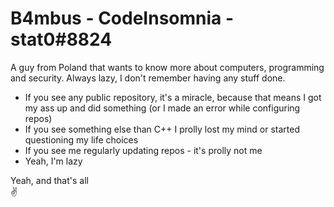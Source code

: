 # B4mbus - CodeInsomnia - stat0#8824

A guy from Poland that wants to know more about computers, programming and security.
Always lazy, I don't remember having any stuff done.

* If you see any public repository, it's a miracle, because that means I got my ass up and did something (or I made an error while configuring repos)
* If you see something else than C++ I prolly lost my mind or started questioning my life choices
* If you see me regularly updating repos - it's prolly not me
* Yeah, I'm lazy

Yeah, and that's all  
:v:
